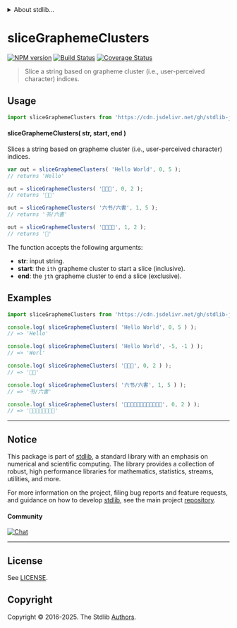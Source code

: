 <!--

@license Apache-2.0

Copyright (c) 2025 The Stdlib Authors.

Licensed under the Apache License, Version 2.0 (the "License");
you may not use this file except in compliance with the License.
You may obtain a copy of the License at

   http://www.apache.org/licenses/LICENSE-2.0

Unless required by applicable law or agreed to in writing, software
distributed under the License is distributed on an "AS IS" BASIS,
WITHOUT WARRANTIES OR CONDITIONS OF ANY KIND, either express or implied.
See the License for the specific language governing permissions and
limitations under the License.

-->


<details>
  <summary>
    About stdlib...
  </summary>
  <p>We believe in a future in which the web is a preferred environment for numerical computation. To help realize this future, we've built stdlib. stdlib is a standard library, with an emphasis on numerical and scientific computation, written in JavaScript (and C) for execution in browsers and in Node.js.</p>
  <p>The library is fully decomposable, being architected in such a way that you can swap out and mix and match APIs and functionality to cater to your exact preferences and use cases.</p>
  <p>When you use stdlib, you can be absolutely certain that you are using the most thorough, rigorous, well-written, studied, documented, tested, measured, and high-quality code out there.</p>
  <p>To join us in bringing numerical computing to the web, get started by checking us out on <a href="https://github.com/stdlib-js/stdlib">GitHub</a>, and please consider <a href="https://opencollective.com/stdlib">financially supporting stdlib</a>. We greatly appreciate your continued support!</p>
</details>

# sliceGraphemeClusters

[![NPM version][npm-image]][npm-url] [![Build Status][test-image]][test-url] [![Coverage Status][coverage-image]][coverage-url] <!-- [![dependencies][dependencies-image]][dependencies-url] -->

> Slice a string based on grapheme cluster (i.e., user-perceived character) indices.

<!-- Section to include introductory text. Make sure to keep an empty line after the intro `section` element and another before the `/section` close. -->

<section class="intro">

</section>

<!-- /.intro -->

<!-- Package usage documentation. -->



<section class="usage">

## Usage

```javascript
import sliceGraphemeClusters from 'https://cdn.jsdelivr.net/gh/stdlib-js/string-base-slice-grapheme-clusters@deno/mod.js';
```

#### sliceGraphemeClusters( str, start, end )

Slices a string based on grapheme cluster (i.e., user-perceived character) indices.

```javascript
var out = sliceGraphemeClusters( 'Hello World', 0, 5 );
// returns 'Hello'

out = sliceGraphemeClusters( '👋👋👋', 0, 2 );
// returns '👋👋'

out = sliceGraphemeClusters( '六书/六書', 1, 5 );
// returns '书/六書'

out = sliceGraphemeClusters( '🌷🍕👉🏿', 1, 2 );
// returns '🍕'
```

The function accepts the following arguments:

-   **str**: input string.
-   **start**: the `ith` grapheme cluster to start a slice (inclusive).
-   **end**: the `jth` grapheme cluster to end a slice (exclusive).

</section>

<!-- /.usage -->

<!-- Package usage notes. Make sure to keep an empty line after the `section` element and another before the `/section` close. -->

<section class="notes">

</section>

<!-- /.notes -->

<!-- Package usage examples. -->

<section class="examples">

## Examples

```javascript
import sliceGraphemeClusters from 'https://cdn.jsdelivr.net/gh/stdlib-js/string-base-slice-grapheme-clusters@deno/mod.js';

console.log( sliceGraphemeClusters( 'Hello World', 0, 5 ) );
// => 'Hello'

console.log( sliceGraphemeClusters( 'Hello World', -5, -1 ) );
// => 'Worl'

console.log( sliceGraphemeClusters( '👋👋👋', 0, 2 ) );
// => '👋👋'

console.log( sliceGraphemeClusters( '六书/六書', 1, 5 ) );
// => '书/六書'

console.log( sliceGraphemeClusters( '👨‍👩‍👧‍👦👨‍👩‍👧‍👦👨‍👩‍👧‍👦', 0, 2 ) );
// => '👨‍👩‍👧‍👦👨‍👩‍👧‍👦'
```

</section>

<!-- /.examples -->

<!-- Section to include cited references. If references are included, add a horizontal rule *before* the section. Make sure to keep an empty line after the `section` element and another before the `/section` close. -->

<section class="references">

</section>

<!-- /.references -->

<!-- Section for related `stdlib` packages. Do not manually edit this section, as it is automatically populated. -->

<section class="related">

</section>

<!-- /.related -->

<!-- Section for all links. Make sure to keep an empty line after the `section` element and another before the `/section` close. -->


<section class="main-repo" >

* * *

## Notice

This package is part of [stdlib][stdlib], a standard library with an emphasis on numerical and scientific computing. The library provides a collection of robust, high performance libraries for mathematics, statistics, streams, utilities, and more.

For more information on the project, filing bug reports and feature requests, and guidance on how to develop [stdlib][stdlib], see the main project [repository][stdlib].

#### Community

[![Chat][chat-image]][chat-url]

---

## License

See [LICENSE][stdlib-license].


## Copyright

Copyright &copy; 2016-2025. The Stdlib [Authors][stdlib-authors].

</section>

<!-- /.stdlib -->

<!-- Section for all links. Make sure to keep an empty line after the `section` element and another before the `/section` close. -->

<section class="links">

[npm-image]: http://img.shields.io/npm/v/@stdlib/string-base-slice-grapheme-clusters.svg
[npm-url]: https://npmjs.org/package/@stdlib/string-base-slice-grapheme-clusters

[test-image]: https://github.com/stdlib-js/string-base-slice-grapheme-clusters/actions/workflows/test.yml/badge.svg?branch=main
[test-url]: https://github.com/stdlib-js/string-base-slice-grapheme-clusters/actions/workflows/test.yml?query=branch:main

[coverage-image]: https://img.shields.io/codecov/c/github/stdlib-js/string-base-slice-grapheme-clusters/main.svg
[coverage-url]: https://codecov.io/github/stdlib-js/string-base-slice-grapheme-clusters?branch=main

<!--

[dependencies-image]: https://img.shields.io/david/stdlib-js/string-base-slice-grapheme-clusters.svg
[dependencies-url]: https://david-dm.org/stdlib-js/string-base-slice-grapheme-clusters/main

-->

[chat-image]: https://img.shields.io/gitter/room/stdlib-js/stdlib.svg
[chat-url]: https://app.gitter.im/#/room/#stdlib-js_stdlib:gitter.im

[stdlib]: https://github.com/stdlib-js/stdlib

[stdlib-authors]: https://github.com/stdlib-js/stdlib/graphs/contributors

[umd]: https://github.com/umdjs/umd
[es-module]: https://developer.mozilla.org/en-US/docs/Web/JavaScript/Guide/Modules

[deno-url]: https://github.com/stdlib-js/string-base-slice-grapheme-clusters/tree/deno
[deno-readme]: https://github.com/stdlib-js/string-base-slice-grapheme-clusters/blob/deno/README.md
[umd-url]: https://github.com/stdlib-js/string-base-slice-grapheme-clusters/tree/umd
[umd-readme]: https://github.com/stdlib-js/string-base-slice-grapheme-clusters/blob/umd/README.md
[esm-url]: https://github.com/stdlib-js/string-base-slice-grapheme-clusters/tree/esm
[esm-readme]: https://github.com/stdlib-js/string-base-slice-grapheme-clusters/blob/esm/README.md
[branches-url]: https://github.com/stdlib-js/string-base-slice-grapheme-clusters/blob/main/branches.md

[stdlib-license]: https://raw.githubusercontent.com/stdlib-js/string-base-slice-grapheme-clusters/main/LICENSE

<!-- <related-links> -->

<!-- </related-links> -->

</section>

<!-- /.links -->
